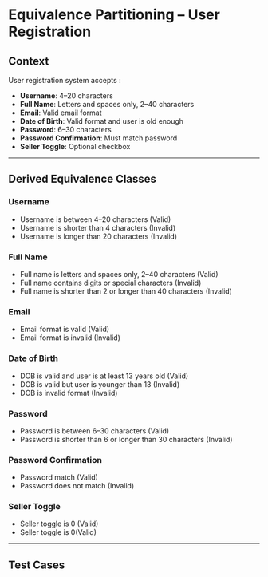 # Equivalence Partitioning – User Registration

## Context

User registration system accepts :

- **Username**: 4–20 characters
- **Full Name**: Letters and spaces only, 2–40 characters
- **Email**: Valid email format
- **Date of Birth**: Valid format and user is old enough
- **Password**: 6–30 characters
- **Password Confirmation**: Must match password
- **Seller Toggle**: Optional checkbox

---

## Derived Equivalence Classes

### Username
- Username is between 4–20 characters (Valid)
- Username is shorter than 4 characters (Invalid)
- Username is longer than 20 characters (Invalid)

### Full Name
- Full name is letters and spaces only, 2–40 characters (Valid)
- Full name contains digits or special characters (Invalid)
- Full name is shorter than 2 or longer than 40 characters (Invalid)

### Email
- Email format is valid (Valid)
- Email format is invalid (Invalid)

### Date of Birth
- DOB is valid and user is at least 13 years old (Valid)
- DOB is valid but user is younger than 13 (Invalid)
- DOB is invalid format (Invalid)

### Password
- Password is between 6–30 characters (Valid)
- Password is shorter than 6 or longer than 30 characters (Invalid)

### Password Confirmation
- Password match (Valid)
- Password does not match (Invalid)

### Seller Toggle
- Seller toggle is 0 (Valid)
- Seller toggle is 0(Valid)

---

## Test Cases
